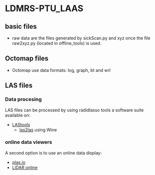 # **LDMRS-PTU_LAAS**

## basic files
* raw data are the files generated by sickScan.py and xyz once the file raw2xyz.py (located in offline_tools) is used.

## Octomap files
* Octomap use data formats: log, graph, bt and wrl

## LAS files

### Data procesing
LAS files can be processed by using radidlasso tools a software suite available on:
*  [LAStools](https://rapidlasso.com)
    * [las2las](https://rapidlasso.com/2014/10/04/using-lastools-on-mac-os-x-with-wine/) using Wine

### online data viewers
A second option is to use an online data display:
* [plas.io](http://plas.io)
* [LiDAR online](http://lidarview.com)
